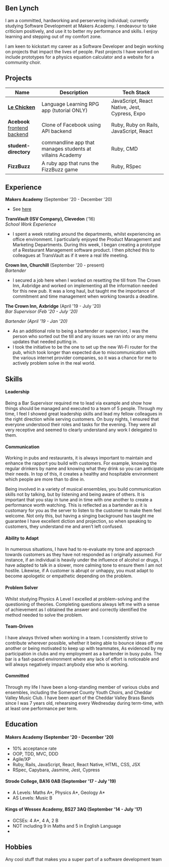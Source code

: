 ## Ben Lynch

I am a committed, hardworking and perservering individual; currently studying Software Development at Makers Academy. I endeavour to take criticism positively, and use it to better my performance and skills. I enjoy learning and stepping out of my comfort zone.

I am keen to kickstart my career as a Software Developer and begin working on projects that impact the lives of people. Past projects I have worked on include prototypes for a physics equation calculator and a website for a community choir.

## Projects

| Name                         | Description       | Tech Stack        |
| ---------------------------- | ----------------- | ----------------- |
| [**Le Chicken**](https://github.com/benlynch1931/Le-Chicken) | Language Learning RPG app (tutorial ONLY) | JavaScript, React Native, Jest, Cypress, Expo |
| **Acebook** <br>[frontend](https://github.com/benlynch1931/Acebook_frontend) [backend](https://github.com/benlynch1931/acebook-quixotic) | Clone of Facebook using API backend | Ruby, Ruby on Rails, JavaScript, React |
| **student-directory**        | commandline app that manages students at villains Academy | Ruby, CMD |
| **FizzBuzz** | A ruby app that runs the FizzBuzz game | Ruby, RSpec       |

## Experience

**Makers Academy** (September '20 - December '20)

- See [here](#Education)

**TransVault (ISV Company), Clevedon** ('16)  
_School Work Experience_

- I spent a week rotating around the departments, whilst experiencing an office environment. I particularly enjoyed the Product Management and Marketing Departments. During this week, I began creating a prototype of a Restaurant Management software product. I then pitched this to colleagues at TransVault as if it were a real life meeting.

**Crown Inn, Churchill** (September '20 - present)  
_Bartender_

- I secured a job here when I worked on resetting the till from The Crown Inn, Axbridge and worked on implementing all the information needed for this new pub. It was a long haul, but taught me the importance of commitment and time management when working towards a deadline.

**The Crown Inn, Axbridge** (April '19 - July '20)  
_Bar Supervisor (Feb '20 - July '20)_

_Bartender (April '19 - Jan '20)_

- As an additional role to being a bartender or supervisor, I was the person who sorted out the till and any issues we ran into or any menu updates that needed putting in.
- I took the initiative to be the one to set up the new Wi-Fi router for the pub, which took longer than expected due to miscommunication with the various internet provider companies, so it was a chance for me to actively problem solve in the real world.

## Skills


#### Leadership

Being a Bar Supervisor required me to lead via example and show how things should be managed and executed to a team of 5 people. Through my time, I feel I showed great leadership skills and lead my fellow colleagues in the right direction while serving customers. On busy nights, I ensured that everyone understood their roles and tasks for the evening. They were all very receptive and seemed to clearly understand any work I delegated to them.


#### Communication

Working in pubs and restaurants, it is always important to maintain and enhance the rapport you build with customers. For example, knowing the regular drinkers by name and knowing what they drink so you can anticipate their needs. In top of this, it creates a healthy and hospitable environment which people are more than to dine in.

Being involved in a variety of musical ensembles, you build communication skills not by talking, but by listening and being aware of others. It is important that you stay in tune and in time with one another to create a performance worth watching. This is reflected as a bartender as it is customary for you as the server to listen to the customer to make them feel welcome. Not only this, but having a singing background has taught me guarantee I have excellent diction and projection, so when speaking to customers, they understand me and aren’t left confused.


#### Ability to Adapt

In numerous situations, I have had to re-evaluate my tone and approach towards customers as they have not responded as I originally assumed. For instance, if an individual is heavily under the influence of alcohol or drugs, I have adapted to talk in a slower, more calming tone to ensure them I am not hostile. Likewise, if A customer is abrupt or unhappy, you must adapt to become apologetic or empathetic depending on the problem.


#### Problem Solver

Whilst studying Physics A Level I excelled at problem-solving and the questioning of theories. Completing questions always left me with a sense of achievement as I obtained the answer and correctly identified the method needed to solve the problem.

#### Team-Driven

I have always thrived when working in a team. I consistently strive to contribute wherever possible, whether it being able to bounce ideas off one another or being motivated to keep up with teammates, As evidenced by my participation in clubs and my employment as a bartender in busy pubs. The bar is a fast-paced environment where any lack of effort is noticeable and will always negatively impact anybody else who is working.

#### Committed

Through my life I have been a long-standing member of various clubs and ensembles, including the Somerset County Youth Choirs, and Cheddar Valley Music Club. I have been apart of the Cheddar Valley Brass Bands since I was 7 years old, rehearsing every Wednesday during term-time, with at least one performance per term.




## <a name='Education'>Education</a>

#### <a name='Makers'>Makers Academy (September '20 - December '20)</a>


- 10% acceptance rate
- OOP, TDD, MVC, DDD
- Agile/XP
- Ruby, Rails, JavaScript, React, React Native, HTML, CSS, JSX
- RSpec, Capybara, Jasmine, Jest, Cypress

#### Strode College, BA16 0AB (September '17 - July '19)

- A Levels: Maths A\*, Physics A\*, Geology A\*
- AS Levels: Music B

#### Kings of Wessex Academy, BS27 3AQ (September '14 - July '17)

- GCSEs: 4 A*, 4 A, 2 B
- NOT including 9 in Maths and 5 in English Language
-

## Hobbies

Any cool stuff that makes you a super part of a software development team
